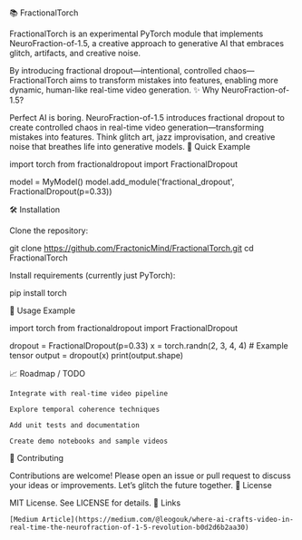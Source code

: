 📚 FractionalTorch

FractionalTorch is an experimental PyTorch module that implements NeuroFraction-of-1.5, a creative approach to generative AI that embraces glitch, artifacts, and creative noise.

By introducing fractional dropout—intentional, controlled chaos—FractionalTorch aims to transform mistakes into features, enabling more dynamic, human-like real-time video generation.
✨ Why NeuroFraction-of-1.5?

Perfect AI is boring. NeuroFraction-of-1.5 introduces fractional dropout to create controlled chaos in real-time video generation—transforming mistakes into features. Think glitch art, jazz improvisation, and creative noise that breathes life into generative models.
🚀 Quick Example

import torch
from fractionaldropout import FractionalDropout

model = MyModel()
model.add_module('fractional_dropout', FractionalDropout(p=0.33))

🛠️ Installation

Clone the repository:

git clone https://github.com/FractonicMind/FractionalTorch.git
cd FractionalTorch

Install requirements (currently just PyTorch):

pip install torch

🎥 Usage Example

import torch
from fractionaldropout import FractionalDropout

dropout = FractionalDropout(p=0.33)
x = torch.randn(2, 3, 4, 4)  # Example tensor
output = dropout(x)
print(output.shape)

📈 Roadmap / TODO

    Integrate with real-time video pipeline

    Explore temporal coherence techniques

    Add unit tests and documentation

    Create demo notebooks and sample videos

🤝 Contributing

Contributions are welcome! Please open an issue or pull request to discuss your ideas or improvements. Let’s glitch the future together.
📄 License

MIT License. See LICENSE for details.
🔗 Links

    [Medium Article](https://medium.com/@leogouk/where-ai-crafts-video-in-real-time-the-neurofraction-of-1-5-revolution-b0d2d6b2aa30)

